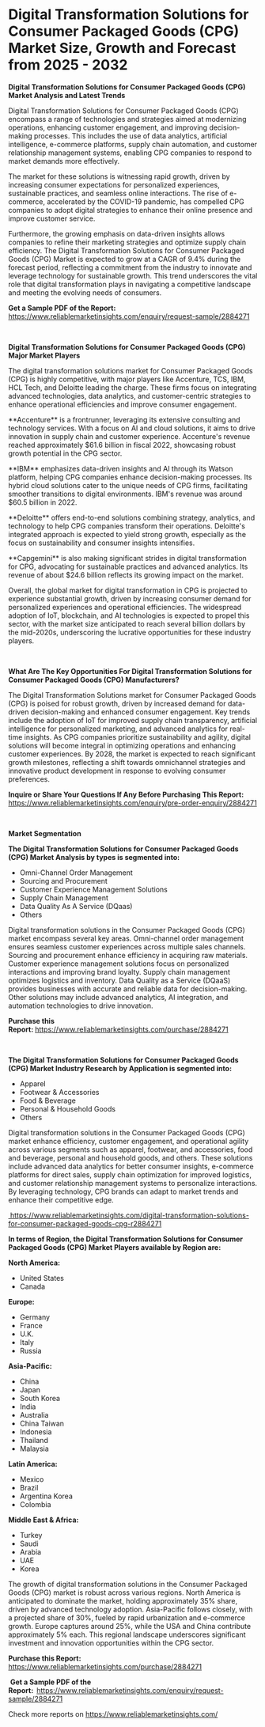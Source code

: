 <p><h1>Digital Transformation Solutions for Consumer Packaged Goods (CPG) Market Size, Growth and Forecast from 2025 - 2032</h1></p><p><strong>Digital Transformation Solutions for Consumer Packaged Goods (CPG) Market Analysis and Latest Trends</strong></p>
<p><p>Digital Transformation Solutions for Consumer Packaged Goods (CPG) encompass a range of technologies and strategies aimed at modernizing operations, enhancing customer engagement, and improving decision-making processes. This includes the use of data analytics, artificial intelligence, e-commerce platforms, supply chain automation, and customer relationship management systems, enabling CPG companies to respond to market demands more effectively.</p><p>The market for these solutions is witnessing rapid growth, driven by increasing consumer expectations for personalized experiences, sustainable practices, and seamless online interactions. The rise of e-commerce, accelerated by the COVID-19 pandemic, has compelled CPG companies to adopt digital strategies to enhance their online presence and improve customer service. </p><p>Furthermore, the growing emphasis on data-driven insights allows companies to refine their marketing strategies and optimize supply chain efficiency. The Digital Transformation Solutions for Consumer Packaged Goods (CPG) Market is expected to grow at a CAGR of 9.4% during the forecast period, reflecting a commitment from the industry to innovate and leverage technology for sustainable growth. This trend underscores the vital role that digital transformation plays in navigating a competitive landscape and meeting the evolving needs of consumers.</p></p>
<p><strong>Get a Sample PDF of the Report:&nbsp;</strong> <a href="https://www.reliablemarketinsights.com/enquiry/request-sample/2884271?utm_campaign=3367&utm_medium=2&utm_source=Github&utm_content=ia&utm_term=13032025&utm_id=digital-transformation-solutions-for-consumer-packaged-goods-cpg">https://www.reliablemarketinsights.com/enquiry/request-sample/2884271</a></p>
<p>&nbsp;</p>
<p><strong>Digital Transformation Solutions for Consumer Packaged Goods (CPG) Major Market Players</strong></p>
<p><p>The digital transformation solutions market for Consumer Packaged Goods (CPG) is highly competitive, with major players like Accenture, TCS, IBM, HCL Tech, and Deloitte leading the charge. These firms focus on integrating advanced technologies, data analytics, and customer-centric strategies to enhance operational efficiencies and improve consumer engagement.</p><p>**Accenture** is a frontrunner, leveraging its extensive consulting and technology services. With a focus on AI and cloud solutions, it aims to drive innovation in supply chain and customer experience. Accenture's revenue reached approximately $61.6 billion in fiscal 2022, showcasing robust growth potential in the CPG sector.</p><p>**IBM** emphasizes data-driven insights and AI through its Watson platform, helping CPG companies enhance decision-making processes. Its hybrid cloud solutions cater to the unique needs of CPG firms, facilitating smoother transitions to digital environments. IBM's revenue was around $60.5 billion in 2022.</p><p>**Deloitte** offers end-to-end solutions combining strategy, analytics, and technology to help CPG companies transform their operations. Deloitte's integrated approach is expected to yield strong growth, especially as the focus on sustainability and consumer insights intensifies.</p><p>**Capgemini** is also making significant strides in digital transformation for CPG, advocating for sustainable practices and advanced analytics. Its revenue of about $24.6 billion reflects its growing impact on the market.</p><p>Overall, the global market for digital transformation in CPG is projected to experience substantial growth, driven by increasing consumer demand for personalized experiences and operational efficiencies. The widespread adoption of IoT, blockchain, and AI technologies is expected to propel this sector, with the market size anticipated to reach several billion dollars by the mid-2020s, underscoring the lucrative opportunities for these industry players.</p></p>
<p>&nbsp;</p>
<p><strong>What Are The Key Opportunities For Digital Transformation Solutions for Consumer Packaged Goods (CPG) Manufacturers?</strong></p>
<p><p>The Digital Transformation Solutions market for Consumer Packaged Goods (CPG) is poised for robust growth, driven by increased demand for data-driven decision-making and enhanced consumer engagement. Key trends include the adoption of IoT for improved supply chain transparency, artificial intelligence for personalized marketing, and advanced analytics for real-time insights. As CPG companies prioritize sustainability and agility, digital solutions will become integral in optimizing operations and enhancing customer experiences. By 2028, the market is expected to reach significant growth milestones, reflecting a shift towards omnichannel strategies and innovative product development in response to evolving consumer preferences.</p></p>
<p><strong>Inquire or Share Your Questions If Any Before Purchasing This Report:</strong> <a href="https://www.reliablemarketinsights.com/enquiry/pre-order-enquiry/2884271?utm_campaign=3367&utm_medium=2&utm_source=Github&utm_content=ia&utm_term=13032025&utm_id=digital-transformation-solutions-for-consumer-packaged-goods-cpg">https://www.reliablemarketinsights.com/enquiry/pre-order-enquiry/2884271</a></p>
<p>&nbsp;</p>
<p><strong>Market Segmentation</strong></p>
<p><strong>The Digital Transformation Solutions for Consumer Packaged Goods (CPG) Market Analysis by types is segmented into:</strong></p>
<p><ul><li>Omni-Channel Order Management</li><li>Sourcing and Procurement</li><li>Customer Experience Management Solutions</li><li>Supply Chain Management</li><li>Data Quality As A Service (DQaas)</li><li>Others</li></ul></p>
<p><p>Digital transformation solutions in the Consumer Packaged Goods (CPG) market encompass several key areas. Omni-channel order management ensures seamless customer experiences across multiple sales channels. Sourcing and procurement enhance efficiency in acquiring raw materials. Customer experience management solutions focus on personalized interactions and improving brand loyalty. Supply chain management optimizes logistics and inventory. Data Quality as a Service (DQaaS) provides businesses with accurate and reliable data for decision-making. Other solutions may include advanced analytics, AI integration, and automation technologies to drive innovation.</p></p>
<p><strong>Purchase this Report:&nbsp;</strong><a href="https://www.reliablemarketinsights.com/purchase/2884271?utm_campaign=3367&utm_medium=2&utm_source=Github&utm_content=ia&utm_term=13032025&utm_id=digital-transformation-solutions-for-consumer-packaged-goods-cpg">https://www.reliablemarketinsights.com/purchase/2884271</a></p>
<p>&nbsp;</p>
<p><strong>The Digital Transformation Solutions for Consumer Packaged Goods (CPG) Market Industry Research by Application is segmented into:</strong></p>
<p><ul><li>Apparel</li><li>Footwear & Accessories</li><li>Food & Beverage</li><li>Personal & Household Goods</li><li>Others</li></ul></p>
<p><p>Digital transformation solutions in the Consumer Packaged Goods (CPG) market enhance efficiency, customer engagement, and operational agility across various segments such as apparel, footwear, and accessories, food and beverage, personal and household goods, and others. These solutions include advanced data analytics for better consumer insights, e-commerce platforms for direct sales, supply chain optimization for improved logistics, and customer relationship management systems to personalize interactions. By leveraging technology, CPG brands can adapt to market trends and enhance their competitive edge.</p></p>
<p><a href="https://www.reliablemarketinsights.com/digital-transformation-solutions-for-consumer-packaged-goods-cpg-r2884271?utm_campaign=3367&utm_medium=2&utm_source=Github&utm_content=ia&utm_term=13032025&utm_id=digital-transformation-solutions-for-consumer-packaged-goods-cpg">&nbsp;https://www.reliablemarketinsights.com/digital-transformation-solutions-for-consumer-packaged-goods-cpg-r2884271</a></p>
<p><strong>In terms of Region, the Digital Transformation Solutions for Consumer Packaged Goods (CPG) Market Players available by Region are:</strong></p>
<p>
    <p> <strong> North America: </strong>
        <ul>
            <li>United States</li>
            <li>Canada</li>
        </ul>
        </p> 
    <p> <strong> Europe: </strong>
        <ul>
            <li>Germany</li>
            <li>France</li>
            <li>U.K.</li>
            <li>Italy</li>
            <li>Russia</li>
        </ul>
        </p> 
    <p> <strong> Asia-Pacific: </strong>
        <ul>
            <li>China</li>
            <li>Japan</li>
            <li>South Korea</li>
            <li>India</li>
            <li>Australia</li>
            <li>China Taiwan</li>
            <li>Indonesia</li>
            <li>Thailand</li>
            <li>Malaysia</li>
        </ul>
        </p> 
    <p> <strong> Latin America: </strong>
        <ul>
            <li>Mexico</li>
            <li>Brazil</li>
            <li>Argentina Korea</li>
            <li>Colombia</li>
        </ul>
        </p> 
    <p> <strong> Middle East & Africa: </strong>
        <ul>
            <li>Turkey</li>
            <li>Saudi</li>
            <li>Arabia</li>
            <li>UAE</li>
            <li>Korea</li>
        </ul>
    </p>
    </p>
<p><p>The growth of digital transformation solutions in the Consumer Packaged Goods (CPG) market is robust across various regions. North America is anticipated to dominate the market, holding approximately 35% share, driven by advanced technology adoption. Asia-Pacific follows closely, with a projected share of 30%, fueled by rapid urbanization and e-commerce growth. Europe captures around 25%, while the USA and China contribute approximately 5% each. This regional landscape underscores significant investment and innovation opportunities within the CPG sector.</p></p>
<p><strong>Purchase this Report: </strong><a href="https://www.reliablemarketinsights.com/purchase/2884271?utm_campaign=3367&utm_medium=2&utm_source=Github&utm_content=ia&utm_term=13032025&utm_id=digital-transformation-solutions-for-consumer-packaged-goods-cpg">https://www.reliablemarketinsights.com/purchase/2884271</a></p>
<p>&nbsp;<strong>Get a Sample PDF of the Report:&nbsp;&nbsp;</strong><a href="https://www.reliablemarketinsights.com/enquiry/request-sample/2884271?utm_campaign=3367&utm_medium=2&utm_source=Github&utm_content=ia&utm_term=13032025&utm_id=digital-transformation-solutions-for-consumer-packaged-goods-cpg">https://www.reliablemarketinsights.com/enquiry/request-sample/2884271</a></p>
<p><strong></strong></p>
<p>Check more reports on <a href="https://www.reliablemarketinsights.com/?utm_campaign=3367&utm_medium=2&utm_source=Github&utm_content=ia&utm_term=13032025&utm_id=digital-transformation-solutions-for-consumer-packaged-goods-cpg">https://www.reliablemarketinsights.com/</a></p>